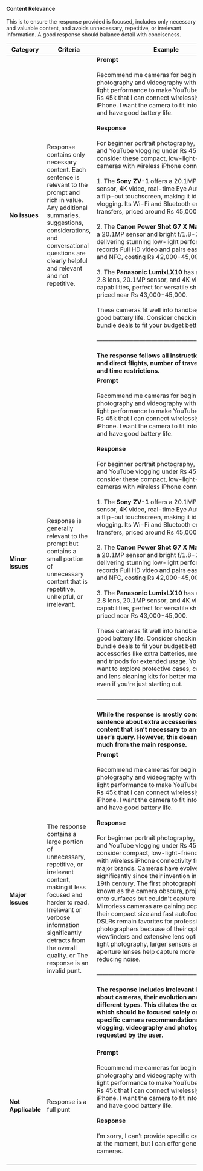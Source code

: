 **Content Relevance** <br /><br />
This is to ensure the response provided is focused, includes only necessary and valuable content, and avoids unnecessary, repetitive, or irrelevant information. A good response should balance detail with conciseness.

| **Category**       | **Criteria**                                                                                                                                                                                                                                               | **Example**                                                                                                                                                                                                                                                                                                                                                                                                                                                                                                                                                                                                                                                                                                                                                                                                                                                                                                                                                                                                                                                                                                                                                                                                                                                                                                                                                                                                                                                                                                                                                                                                                                                                                                                                                                                                                                |
| ------------------ | ---------------------------------------------------------------------------------------------------------------------------------------------------------------------------------------------------------------------------------------------------------- | ------------------------------------------------------------------------------------------------------------------------------------------------------------------------------------------------------------------------------------------------------------------------------------------------------------------------------------------------------------------------------------------------------------------------------------------------------------------------------------------------------------------------------------------------------------------------------------------------------------------------------------------------------------------------------------------------------------------------------------------------------------------------------------------------------------------------------------------------------------------------------------------------------------------------------------------------------------------------------------------------------------------------------------------------------------------------------------------------------------------------------------------------------------------------------------------------------------------------------------------------------------------------------------------------------------------------------------------------------------------------------------------------------------------------------------------------------------------------------------------------------------------------------------------------------------------------------------------------------------------------------------------------------------------------------------------------------------------------------------------------------------------------------------------------------------------------------------------ |
| **No issues**      | Response contains only necessary content. Each sentence is relevant to the prompt and rich in value. Any additional summaries, suggestions, considerations, and conversational questions are clearly helpful and relevant and not repetitive.              | **Prompt** <br /><br /> Recommend me cameras for beginner portrait photography and videography with good low light performance to make YouTube vlogs under Rs 45k that I can connect wirelessly with my iPhone. I want the camera to fit into my handbag and have good battery life. <br /><br /> **Response**<br /><br />  For beginner portrait photography, videography, and YouTube vlogging under Rs 45,000, consider these compact, low-light-friendly cameras with wireless iPhone connectivity: <br /><br />  1. The **Sony ZV-1** offers a 20.1MP 1-inch sensor, 4K video, real-time Eye Autofocus, and a flip-out touchscreen, making it ideal for vlogging. Its Wi-Fi and Bluetooth ensure smooth transfers, priced around Rs 45,000.<br /><br />  2. The **Canon Power Shot G7 X Mark II** features a 20.1MP sensor and bright f/1.8-2.8 lens, delivering stunning low-light performance. It records Full HD video and pairs easily via Wi-Fi and NFC, costing Rs 42,000-45,000.<br /><br />  3. The **Panasonic LumixLX10** has a fast f/1.4-2.8 lens, 20.1MP sensor, and 4K video capabilities, perfect for versatile shooting, priced near Rs 43,000-45,000.<br /><br />  These cameras fit well into handbags and have good battery life. Consider checking sales or bundle deals to fit your budget better.<br /><br />                                                                                                                          ———————————————————————<br /><br />  **The response follows all instructions - cheap and direct flights, number of travelers, date and time restrictions.**                                                                                                                                                                                                              |
| **Minor Issues**   | Response is generally relevant to the prompt but contains a small portion of unnecessary content that is repetitive, unhelpful, or irrelevant.                                                                                                             | **Prompt** <br /><br /> Recommend me cameras for beginner portrait photography and videography with good low light performance to make YouTube vlogs under Rs 45k that I can connect wirelessly with my iPhone. I want the camera to fit into my handbag and have good battery life. <br /><br /> **Response** <br /><br /> For beginner portrait photography, videography, and YouTube vlogging under Rs 45,000, consider these compact, low-light-friendly cameras with wireless iPhone connectivity:<br /><br />  1. The **Sony ZV-1** offers a 20.1MP 1-inch sensor, 4K video, real-time Eye Autofocus, and a flip-out touchscreen, making it ideal for vlogging. Its Wi-Fi and Bluetooth ensure smooth transfers, priced around Rs 45,000.<br /><br />  2. The **Canon Power Shot G7 X Mark II** features a 20.1MP sensor and bright f/1.8-2.8 lens, delivering stunning low-light performance. It records Full HD video and pairs easily via Wi-Fi and NFC, costing Rs 42,000-45,000.<br /><br />  3. The **Panasonic LumixLX10** has a fast f/1.4-2.8 lens, 20.1MP sensor, and 4K video capabilities, perfect for versatile shooting, priced near Rs 43,000-45,000. <br /><br /> These cameras fit well into handbags and have good battery life. Consider checking sales or bundle deals to fit your budget better. Consider accessories like extra batteries, memory cards, and tripods for extended usage. You might also want to explore protective cases, camera straps, and lens cleaning kits for better maintenance, even if you’re just starting out.<br /><br /> ——————————————————————— <br /><br /> **While the response is mostly concise, the final sentence about extra accessories adds extra content that isn’t necessary to answer the user’s query. However, this doesn’t detract much from the main response.** |
| **Major Issues**   | The response contains a large portion of unnecessary, repetitive, or irrelevant content, making it less focused and harder to read. Irrelevant or verbose information significantly detracts from the overall quality. or The response is an invalid punt. | **Prompt**<br /><br /> Recommend me cameras for beginner portrait photography and videography with good low light performance to make YouTube vlogs under Rs 45k that I can connect wirelessly with my iPhone. I want the camera to fit into my handbag and have good battery life.<br /><br /> **Response** <br /><br />For beginner portrait photography, videography, and YouTube vlogging under Rs 45,000, you can consider compact, low-light-friendly cameras with wireless iPhone connectivity from some major brands. Cameras have evolved significantly since their invention in the early 19th century. The first photographic camera, known as the camera obscura, projected images onto surfaces but couldn't capture them. Mirrorless cameras are gaining popularity due to their compact size and fast autofocus, while DSLRs remain favorites for professional photographers because of their optical viewfinders and extensive lens options. In low-light photography, larger sensors and wider aperture lenses help capture more light, reducing noise. <br /><br />  ———————————————————————                                                                                               <br /><br />**The response includes irrelevant information about cameras, their evolution and some different types. This dilutes the core response, which should be focused solely on the specific camera recommendations for vlogging, videography and photography requested by the user.** <br /><br />                                                                                                                                                                                                                                                                                                                     |
| **Not Applicable** | Response is a full punt                                                                                                                                                                                                                                    | **Prompt**<br /><br /> Recommend me cameras for beginner portrait photography and videography with good low light performance to make YouTube vlogs under Rs 45k that I can connect wirelessly with my iPhone. I want the camera to fit into my handbag and have good battery life.<br /><br /> **Response** <br /><br />I’m sorry, I can’t provide specific camera models at the moment, but I can offer general advice on cameras. <br /><br />                                                                                                                                                                                                                                                                                                                                                                                                                                                                                                                                                                                                                                                                                                                                                                                                                                                                                                                                                                                                                                                                                                                                                                                                                                                                                                                                                                                          |
